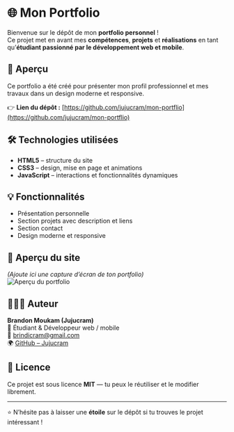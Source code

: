 # 🌐 Mon Portfolio

Bienvenue sur le dépôt de mon **portfolio personnel** !  
Ce projet met en avant mes **compétences**, **projets** et **réalisations** en tant qu’**étudiant passionné par le développement web et mobile**.

## 🚀 Aperçu

Ce portfolio a été créé pour présenter mon profil professionnel et mes travaux dans un design moderne et responsive.

👉 **Lien du dépôt :** [https://github.com/jujucram/mon-portflio](https://github.com/jujucram/mon-portflio)

## 🛠️ Technologies utilisées

- **HTML5** – structure du site  
- **CSS3** – design, mise en page et animations  
- **JavaScript** – interactions et fonctionnalités dynamiques  

## 💡 Fonctionnalités

- Présentation personnelle  
- Section projets avec description et liens  
- Section contact  
- Design moderne et responsive  

## 📸 Aperçu du site

*(Ajoute ici une capture d’écran de ton portfolio)*  
![Aperçu du portfolio](./assets/images/preview.png)

## 👨🏽‍💻 Auteur

**Brandon Moukam (Jujucram)**  
💼 Étudiant & Développeur web / mobile  
📧 [brindicram@gmail.com](mailto:brindicram@gmail.com)  
🌍 [GitHub – Jujucram](https://github.com/jujucram)

## 📝 Licence

Ce projet est sous licence **MIT** — tu peux le réutiliser et le modifier librement.

---

⭐ N’hésite pas à laisser une **étoile** sur le dépôt si tu trouves le projet intéressant !
